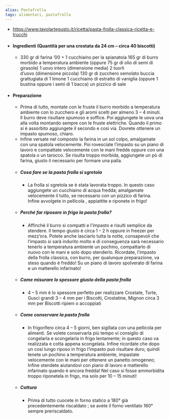 ```yaml
---
alias: Pastafrolla
tags: alimentari, pastafrolla
---
```


- https://www.tavolartegusto.it/ricetta/pasta-frolla-classica-ricetta-e-trucchi
- #### Ingredienti (Quantità per una crostata da 24 cm – circa 40 biscotti)
	- 330 gr di farina ’00 + 1 cucchiaino per la spianatoia
	  165 gr di burro morbido a temperatura ambiente (oppure 75 gr di olio di semi di girasole)
	  1 uovo intero (dimensione media)
	  2 tuorli d’uovo (dimensione piccola)
	  130 gr di zucchero semolato
	  buccia grattugiata di 1 limone
	  1 cucchiaino di estratto di vaniglia (oppure 1 bustina oppure i semi di 1 bacca)
	  un pizzico di sale
- #### Preparazione
	- Prima di tutto, montate con le fruste il burro morbido a temperatura ambiente con lo zucchero e gli aromi scelti per almeno 3 – 4 minuti. Il burro deve risultare spumoso e soffice. Poi aggiungete le uova una alla volta montando sempre con le fruste elettriche. 
	  Quando il primo si è assorbito aggiungete il secondo e così via. Dovrete ottenere un impasto spumoso, chiaro.
	- Infine versate nel composto la farina in un sol colpo, amalgamate con una spatola velocemente. Poi rovesciate l’impasto su un piano di lavoro e compattate velocemente con le mani fredde oppure con una spatola o un tarocco. Se risulta troppo morbida, aggiungete un pò di farina, giusto il necessario per formare una palla.
	- ##### Cosa fare se la pasta frolla si sgretola
		- La frolla si sgretola se è stata lavorata troppo. In questo caso aggiungete un cucchiaino di acqua fredda; amalgamate velocemente il tutto, se necessario con un pizzico di farina. Infine avvolgete in pellicola , appiattite e riponete in frigo!
	- ##### Perché far riposare in frigo la pasta frolla?
		- Affinché il burro si compatti e l’impasto e risulti semplice da stendere. Il tempo giusto è circa 1 – 2 h oppure in freezer per mezz’ora. Potete anche lasciarlo tutta la notte, consapevoli che l’impasto si sarà indurito molto e di conseguenza sarà necessario tenerlo a temperatura ambiente un pochino, compattarlo di nuovo con le mani e solo dopo stenderlo.
		  Ricordate, l’impasto della frolla classica, con burro, per qualunque preparazione, va steso quando è freddo! Su un piano di lavoro spolverato di farina e un matterello infarinato!
	- ##### Come misurare lo spessore giusto della pasta frolla
		- 4 – 5 mm è lo spessore perfetto per realizzare Crostate, Torte, Gusci grandi
		  3 – 4 mm per i Biscotti, Crostatine, Mignon
		  circa 3 mm per Biscotti ripieni o accoppiati
	- ##### Come conservare la pasta frolla
		- In frigorifero circa 4 – 5 giorni, ben sigillata con una pellicola per alimenti.
		  Se volete conservarla più tempo vi consiglio di congelarla e scongelarla in frigo lentamente; in questo caso va realizzata e cotta appena scongelata.
		  Infine ricordate che dopo un così lungo riposo in frigo l’impasto può risultare duro; quindi tenete un pochino a temperatura ambiente, impastate velocemente con le mani per ottenere un panetto omogeneo;
		  Infine stendete aiutandovi con piano di lavoro e matterello infarinato quando è ancora fredda! Nel caso si fosse ammorbidita troppo riponetela in frigo, ma solo per 10 – 15 minuti!
	- ##### Cottura
		- Prima di tutto cuocete in forno statico a 180° già precedentemente riscaldato ; se avete il forno ventilato 160° sempre preriscaldato.